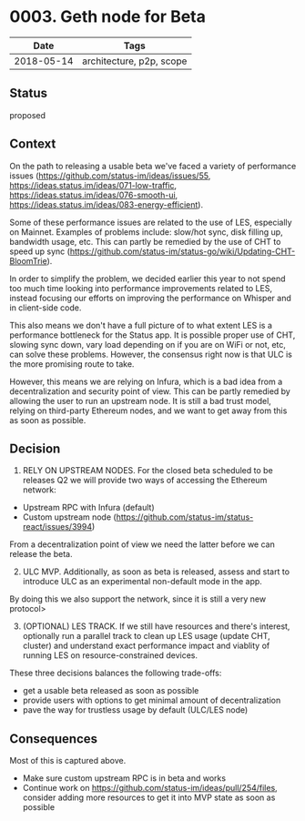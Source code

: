 # 0003. Geth node for Beta

| Date | Tags |
|---|---|
| 2018-05-14 | architecture, p2p, scope   |


## Status

proposed

## Context

On the path to releasing a usable beta we've faced a variety of performance
issues (https://github.com/status-im/ideas/issues/55,
https://ideas.status.im/ideas/071-low-traffic,
https://ideas.status.im/ideas/076-smooth-ui,
https://ideas.status.im/ideas/083-energy-efficient).

Some of these performance issues are related to the use of LES, especially on
Mainnet. Examples of problems include: slow/hot sync, disk filling up, bandwidth
usage, etc. This can partly be remedied by the use of CHT to speed up sync
(https://github.com/status-im/status-go/wiki/Updating-CHT-BloomTrie).

In order to simplify the problem, we decided earlier this year to not spend too
much time looking into performance improvements related to LES, instead focusing
our efforts on improving the performance on Whisper and in client-side code.

This also means we don't have a full picture of to what extent LES is a
performance bottleneck for the Status app. It is possible proper use of CHT,
slowing sync down, vary load depending on if you are on WiFi or not, etc, can
solve these problems. However, the consensus right now is that ULC is the more
promising route to take.

However, this means we are relying on Infura, which is a bad idea from a
decentralization and security point of view. This can be partly remedied by
allowing the user to run an upstream node. It is still a bad trust model,
relying on third-party Ethereum nodes, and we want to get away from this as
soon as possible.

## Decision

1. RELY ON UPSTREAM NODES. For the closed beta scheduled to be releases Q2 we
will provide two ways of accessing the Ethereum network:

- Upstream RPC with Infura (default)
- Custom upstream node (https://github.com/status-im/status-react/issues/3994)

From a decentralization point of view we need the latter before we can release
the beta.

2. ULC MVP. Additionally, as soon as beta is released, assess and start to
   introduce ULC as an experimental non-default mode in the app.
   
By doing this we also support the network, since it is still a very new protocol>

3. (OPTIONAL) LES TRACK. If we still have resources and there's interest,
optionally run a parallel track to clean up LES usage (update CHT, cluster) and
understand exact performance impact and viablity of running LES on
resource-constrained devices.

These three decisions balances the following trade-offs:

- get a usable beta released as soon as possible
- provide users with options to get minimal amount of decentralization
- pave the way for trustless usage by default (ULC/LES node)

## Consequences

Most of this is captured above.

- Make sure custom upstream RPC is in beta and works
- Continue work on https://github.com/status-im/ideas/pull/254/files, consider
  adding more resources to get it into MVP state as soon as possible
